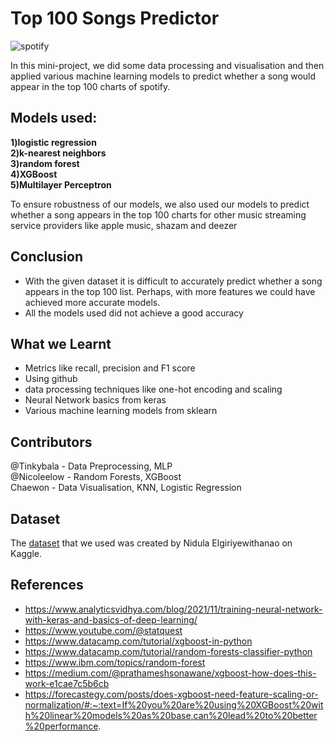 # Top 100 Songs Predictor
![spotify](https://github.com/Tinkybala/Spotify-Top-Song-Prediction/assets/101686061/d1db90db-3f4b-43a3-bfd2-5c8796d1e801)


In this mini-project, we did some data processing and visualisation and then applied various machine learning models to predict whether a song would appear in the top 100 charts of spotify.
## Models used:

**1)logistic regression**\
**2)k-nearest neighbors**\
**3)random forest**\
**4)XGBoost**\
**5)Multilayer Perceptron**

To ensure robustness of our models, we also used our models to predict whether a song appears in the top 100 charts for other music streaming service providers like apple music, shazam and deezer


## Conclusion
- With the given dataset it is difficult to accurately predict whether a song appears in the top 100 list. Perhaps, with more features we could have achieved more accurate models.
- All the models used did not achieve a good accuracy

## What we Learnt
- Metrics like recall, precision and F1 score
- Using github
- data processing techniques like one-hot encoding and scaling
- Neural Network basics from keras
- Various machine learning models from sklearn

## Contributors
@Tinkybala - Data Preprocessing, MLP\
@Nicoleelow - Random Forests, XGBoost\
Chaewon - Data Visualisation, KNN, Logistic Regression

## Dataset
The <a href="https://www.kaggle.com/datasets/nelgiriyewithana/top-spotify-songs-2023">dataset</a> that we used was created by Nidula Elgiriyewithanao on Kaggle.


## References
- https://www.analyticsvidhya.com/blog/2021/11/training-neural-network-with-keras-and-basics-of-deep-learning/
- https://www.youtube.com/@statquest
- https://www.datacamp.com/tutorial/xgboost-in-python
- https://www.datacamp.com/tutorial/random-forests-classifier-python
- https://www.ibm.com/topics/random-forest
- https://medium.com/@prathameshsonawane/xgboost-how-does-this-work-e1cae7c5b6cb
- https://forecastegy.com/posts/does-xgboost-need-feature-scaling-or-normalization/#:~:text=If%20you%20are%20using%20XGBoost%20with%20linear%20models%20as%20base,can%20lead%20to%20better%20performance.

